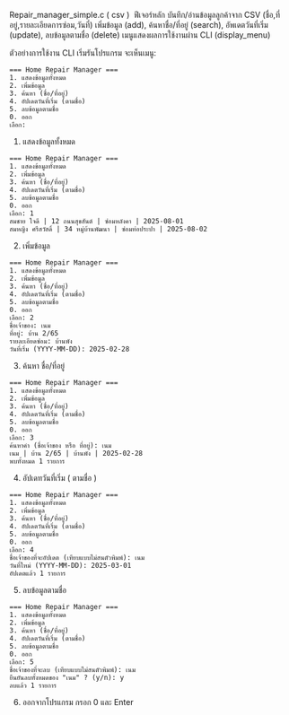 Repair_manager_simple.c
( csv )
​
ฟีเจอร์​หลัก
บันทึก/อ่านข้อมูลลูกค้าจาก CSV (ชื่อ,ที่อยู่,รายละเอียดการซ่อม,วันที่)
เพิ่มข้อมูล (add), ค้นหาชื่อ/ที่อยู่ (search), อัพเดตวันที่เริ่ม (update), ลบข้อมูลตามชื่อ (delete)
เมนูแสดงผลการใช้งานผ่าน CLI (display_menu)

  ตัวอย่างการใช้งาน CLI
เริ่มรันโปรแกรม จะเห็นเมนู:
```
=== Home Repair Manager ===
1. แสดงข้อมูลทั้งหมด
2. เพิ่มข้อมูล
3. ค้นหา (ชื่อ/ที่อยู่)
4. อัปเดตวันที่เริ่ม (ตามชื่อ)
5. ลบข้อมูลตามชื่อ
0. ออก
เลือก:
```
1) แสดงข้อมูลทั้งหมด
```
=== Home Repair Manager ===
1. แสดงข้อมูลทั้งหมด
2. เพิ่มข้อมูล
3. ค้นหา (ชื่อ/ที่อยู่)
4. อัปเดตวันที่เริ่ม (ตามชื่อ)
5. ลบข้อมูลตามชื่อ
0. ออก
เลือก: 1
สมชาย ใจดี | 12 ถนนสุขสันต์ | ซ่อมหลังคา | 2025-08-01
สมหญิง ศรีสวัสดิ์ | 34 หมู่บ้านพัฒนา | ซ่อมท่อประปา | 2025-08-02
```
2) เพิ่มข้อมูล
```
=== Home Repair Manager ===
1. แสดงข้อมูลทั้งหมด
2. เพิ่มข้อมูล
3. ค้นหา (ชื่อ/ที่อยู่)
4. อัปเดตวันที่เริ่ม (ตามชื่อ)
5. ลบข้อมูลตามชื่อ
0. ออก
เลือก: 2
ชื่อเจ้าของ: เนม
ที่อยู่: บ้าน 2/65
รายละเอียดซ่อม: บ้านพัง
วันที่เริ่ม (YYYY-MM-DD): 2025-02-28
```
3) ค้นหา ชื่อ/ที่อยู่
```
=== Home Repair Manager ===
1. แสดงข้อมูลทั้งหมด
2. เพิ่มข้อมูล
3. ค้นหา (ชื่อ/ที่อยู่)
4. อัปเดตวันที่เริ่ม (ตามชื่อ)
5. ลบข้อมูลตามชื่อ
0. ออก
เลือก: 3
ค้นหาคำ (ชื่อเจ้าของ หรือ ที่อยู่): เนม
เนม | บ้าน 2/65 | บ้านพัง | 2025-02-28
พบทั้งหมด 1 รายการ
```
4) อัปเดทวันที่เริ่ม ( ตามชื่อ )
```   
=== Home Repair Manager ===
1. แสดงข้อมูลทั้งหมด
2. เพิ่มข้อมูล
3. ค้นหา (ชื่อ/ที่อยู่)
4. อัปเดตวันที่เริ่ม (ตามชื่อ)
5. ลบข้อมูลตามชื่อ
0. ออก
เลือก: 4
ชื่อเจ้าของที่จะอัปเดต (เทียบแบบไม่สนตัวพิมพ์): เนม
วันที่ใหม่ (YYYY-MM-DD): 2025-03-01
อัปเดตแล้ว 1 รายการ
```
5) ลบข้อมูลตามชื่อ
```
=== Home Repair Manager ===
1. แสดงข้อมูลทั้งหมด
2. เพิ่มข้อมูล
3. ค้นหา (ชื่อ/ที่อยู่)
4. อัปเดตวันที่เริ่ม (ตามชื่อ)
5. ลบข้อมูลตามชื่อ
0. ออก
เลือก: 5
ชื่อเจ้าของที่จะลบ (เทียบแบบไม่สนตัวพิมพ์): เนม
ยืนยันลบทั้งหมดของ "เนม" ? (y/n): y
ลบแล้ว 1 รายการ
```
6) ออกจากโปรแกรม กรอก 0 และ Enter


